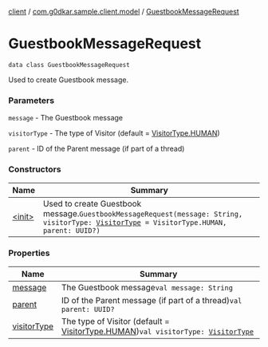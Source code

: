 [client](../../index.md) / [com.g0dkar.sample.client.model](../index.md) / [GuestbookMessageRequest](./index.md)

# GuestbookMessageRequest

`data class GuestbookMessageRequest`

Used to create Guestbook message.

### Parameters

`message` - The Guestbook message

`visitorType` - The type of Visitor (default = [VisitorType.HUMAN](../-visitor-type/-h-u-m-a-n.md))

`parent` - ID of the Parent message (if part of a thread)

### Constructors

| Name | Summary |
|---|---|
| [&lt;init&gt;](-init-.md) | Used to create Guestbook message.`GuestbookMessageRequest(message: String, visitorType: `[`VisitorType`](../-visitor-type/index.md)` = VisitorType.HUMAN, parent: UUID?)` |

### Properties

| Name | Summary |
|---|---|
| [message](message.md) | The Guestbook message`val message: String` |
| [parent](parent.md) | ID of the Parent message (if part of a thread)`val parent: UUID?` |
| [visitorType](visitor-type.md) | The type of Visitor (default = [VisitorType.HUMAN](../-visitor-type/-h-u-m-a-n.md))`val visitorType: `[`VisitorType`](../-visitor-type/index.md) |
